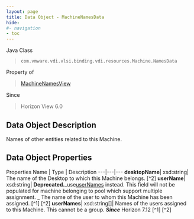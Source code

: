 ```yaml
---
layout: page
title: Data Object - MachineNamesData
hide:
#- navigation
- toc
---
```






Java Class
> `com.vmware.vdi.vlsi.binding.vdi.resources.Machine.NamesData`

Property of
> [MachineNamesView](vdi.resources.Machine.MachineNamesView.md#field_detail)

Since
> Horizon View 6.0


## Data Object Description

Names of other entities related to this Machine.

## Data Object Properties
Properties
Name |  Type |  Description
---|---|---
**desktopName**|  xsd:string|  The name of the Desktop to which this Machine belongs. [^2]
**userName**|  xsd:string| **Deprecated.**_use[userNames](vdi.resources.Machine.NamesData.md#userNames) instead. This field will not be populated for machine belonging to pool which support multiple assignment. _ The name of the user to whom this Machine has been assigned. [^1] [^2]
**userNames**|  xsd:string[]|  Names of the users assigned to this Machine. This cannot be a group.  **_Since_** Horizon 7.12 [^1] [^2]


 
